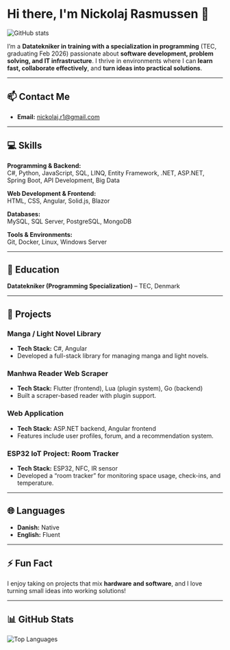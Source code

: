 # Hi there, I'm Nickolaj Rasmussen 👋

![GitHub stats](https://github-readme-stats.vercel.app/api?username=nickolajr&show_icons=true&theme=radical)

I’m a **Datatekniker in training with a specialization in programming** (TEC, graduating Feb 2026) passionate about **software development, problem solving, and IT infrastructure**. I thrive in environments where I can **learn fast, collaborate effectively**, and **turn ideas into practical solutions**.  

---

## 📫 Contact Me
- **Email:** [nickolaj.r1@gmail.com](mailto:nickolaj.r1@gmail.com)  


---

## 💻 Skills

**Programming & Backend:**  
C#, Python, JavaScript, SQL, LINQ, Entity Framework, .NET, ASP.NET, Spring Boot, API Development, Big Data  

**Web Development & Frontend:**  
HTML, CSS, Angular, Solid.js, Blazor  

**Databases:**  
MySQL, SQL Server, PostgreSQL, MongoDB  

**Tools & Environments:**  
Git, Docker, Linux, Windows Server  

---

## 🏫 Education

**Datatekniker (Programming Specialization)** – TEC, Denmark  
 
---

## 🚀 Projects

### Manga / Light Novel Library
- **Tech Stack:** C#, Angular  
- Developed a full-stack library for managing manga and light novels.  

### Manhwa Reader Web Scraper
- **Tech Stack:** Flutter (frontend), Lua (plugin system), Go (backend)  
- Built a scraper-based reader with plugin support.  

### Web Application
- **Tech Stack:** ASP.NET backend, Angular frontend  
- Features include user profiles, forum, and a recommendation system.  

### ESP32 IoT Project: Room Tracker
- **Tech Stack:** ESP32, NFC, IR sensor  
- Developed a “room tracker” for monitoring space usage, check-ins, and temperature.  


---


## 🌐 Languages
- **Danish:** Native  
- **English:** Fluent  

---

## ⚡ Fun Fact
I enjoy taking on projects that mix **hardware and software**, and I love turning small ideas into working solutions!  

---

## 📊 GitHub Stats
![Top Languages](https://github-readme-stats.vercel.app/api/top-langs/?username=nickolajr&layout=compact&theme=radical)
